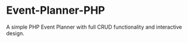 # Event-Planner-PHP
A simple PHP Event Planner with full CRUD functionality and interactive design.
